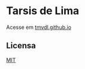 # Tarsis de Lima

Acesse em [tmvdl.github.io](https://tmvdl.github.io/)

## Licensa

[MIT](https://github.com/tmvdl/tmvdl.github.io/blob/master/LICENSE)
